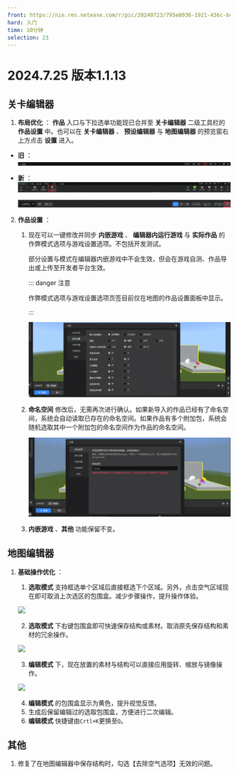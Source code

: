 ```yaml
---
front: https://nie.res.netease.com/r/pic/20240723/795e8036-1921-436c-b474-e58a9d260812.png
hard: 入门
time: 10分钟
selection: 23
---
```


#  2024.7.25 版本1.1.13



## 关卡编辑器

1.  **布局优化** ： **作品** 入口与下拉选单功能现已合并至 **关卡编辑器** 二级工具栏的 **作品设置** 中。也可以在 **关卡编辑器** 、 **预设编辑器** 与 **地图编辑器** 的预览窗右上方点击 **设置** 进入。

- **旧** ：![image-20240722133554064](./images/240723/0_0.png)

- **新** ：![image-20240722134153206](./images/240723/0_1.png)

  ![image-20240722134153206](./images/240723/1_2.png)

2.  **作品设置** ：

    1. 现在可以一键修改并同步 **内嵌游戏** 、 **编辑器内运行游戏** 与 **实际作品** 的作弊模式选项与游戏设置选项。不包括开发测试。

       部分设置与模式在编辑器内嵌游戏中不会生效，但会在游戏自测、作品导出或上传至开发者平台生效。

       ::: danger 注意

       作弊模式选项与游戏设置选项页签目前仅在地图的作品设置面板中显示。

       :::

       ![image-20240722134153206](./images/240723/1_0.png)

    2. **命名空间** 修改后，无需再次进行确认。如果新导入的作品已经有了命名空间，系统会自动读取已存在的命名空间。如果作品有多个附加包，系统会随机选取其中一个附加包的命名空间作为作品的命名空间。

       ![image-20240722134153206](./images/240723/1_1.png)

    3. **内嵌游戏** 、**其他** 功能保留不变。




## 地图编辑器

1. **基础操作优化** ：

   1. **选取模式** 支持框选单个区域后直接框选下个区域。另外，点击空气区域现在即可取消上次选区的包围盒。减少步骤操作，提升操作体验。

   ![](./images/240723/0.gif)

   2. **选取模式** 下右键包围盒即可快速保存结构或素材。取消原先保存结构和素材的冗余操作。

   ![](./images/240723/1.gif)

   3. **编辑模式** 下，现在放置的素材与结构可以直接应用旋转、缩放与镜像操作。

   ![](./images/240723/2.gif)

   4. **编辑模式** 的包围盒显示为黄色，提升视觉反馈。
   5. 生成后保留编辑过的选取包围盒，方便进行二次编辑。
   6. **编辑模式** 快捷键由`Crtl+K`更换至`Q`。



## 其他

1. 修复了在地图编辑器中保存结构时，勾选【去除空气选项】无效的问题。
